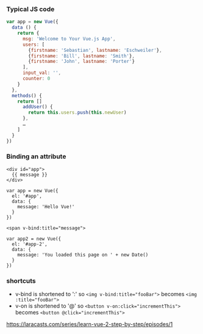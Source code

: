 ### Typical JS code

```javascript
var app = new Vue({
  data () {
    return {
      msg: 'Welcome to Your Vue.js App',
      users: [
        {firstname: 'Sebastian', lastname: 'Eschweiler'},
        {firstname: 'Bill', lastname: 'Smith'},
        {firstname: 'John', lastname: 'Porter'}
      ],
      input_val: '',
      counter: 0
    }
  },
  methods() {
    return []
      addUser() {
        return this.users.push(this.newUser)
      },
      …
    ]
  }
})
```

### Binding an attribute

```
<div id="app">
  {{ message }}
</div>

var app = new Vue({
  el: '#app',
  data: {
    message: 'Hello Vue!'
  }
})
```

```
<span v-bind:title="message">

var app2 = new Vue({
  el: '#app-2',
  data: {
    message: 'You loaded this page on ' + new Date()
  }
})
```

### shortcuts

- v-bind is shortened to ':' so `<img v-bind:title="fooBar">` becomes `<img :title="fooBar">`
- v-on is shortened to '@' so `<button v-on:click="incrementThis">` becomes `<button @click="incrementThis">`




https://laracasts.com/series/learn-vue-2-step-by-step/episodes/1



